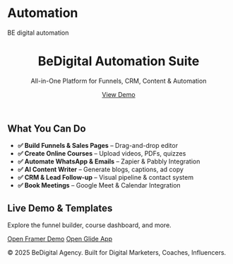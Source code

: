 # Automation
BE digital automation
<!DOCTYPE html>
<html lang="en">
<head>
  <meta charset="UTF-8" />
  <meta name="viewport" content="width=device-width, initial-scale=1.0" />
  <title>BeDigital Automation Suite</title>
  <link rel="stylesheet" href="style.css" />
</head>
<body>
  <header class="header">
    <div class="container">
      <h1>BeDigital Automation Suite</h1>
      <p>All-in-One Platform for Funnels, CRM, Content & Automation</p>
      <a href="#demo" class="btn">View Demo</a>
    </div>
  </header>

  <section class="features">
    <div class="container">
      <h2>What You Can Do</h2>
      <ul>
        <li><strong>✅ Build Funnels & Sales Pages</strong> – Drag-and-drop editor</li>
        <li><strong>✅ Create Online Courses</strong> – Upload videos, PDFs, quizzes</li>
        <li><strong>✅ Automate WhatsApp & Emails</strong> – Zapier & Pabbly Integration</li>
        <li><strong>✅ AI Content Writer</strong> – Generate blogs, captions, ad copy</li>
        <li><strong>✅ CRM & Lead Follow-up</strong> – Visual pipeline & contact system</li>
        <li><strong>✅ Book Meetings</strong> – Google Meet & Calendar Integration</li>
      </ul>
    </div>
  </section>

  <section class="demo" id="demo">
    <div class="container">
      <h2>Live Demo & Templates</h2>
      <p>Explore the funnel builder, course dashboard, and more.</p>
      <a href="https://yourframerdemo.com" target="_blank" class="btn">Open Framer Demo</a>
      <a href="https://yourglideappdemo.com" target="_blank" class="btn secondary">Open Glide App</a>
    </div>
  </section>

  <footer class="footer">
    <div class="container">
      <p>&copy; 2025 BeDigital Agency. Built for Digital Marketers, Coaches, Influencers.</p>
    </div>
  </footer>
</body>
</html>
